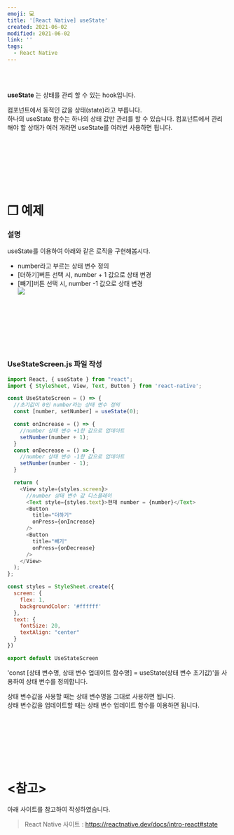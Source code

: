 ```yaml
---
emoji: 💻
title: '[React Native] useState'
created: 2021-06-02
modified: 2021-06-02
link: ''
tags:
  - React Native
---
```

<br></br>





**<Highlight>useState</Highlight>** 는 상태를 관리 할 수 있는 hook입니다.  

컴포넌트에서 동적인 값을 <Underline>상태(state)</Underline>라고 부릅니다.  
하나의 useState 함수는 하나의 상태 값만 관리를 할 수 있습니다. 컴포넌트에서 관리해야 할 상태가 여러 개라면 useState를 여러번 사용하면 됩니다.
<br></br><br></br><br></br><br></br>





# **❐ 예제**
### 설명
useState를 이용하여 아래와 같은 로직을 구현해봅시다.
- number라고 부르는 상태 변수 정의
- [더하기]버튼 선택 시, number + 1 값으로 상태 변경
- [빼기]버튼 선택 시, number -1 값으로 상태 변경  
![](/assets/react-native-usestate.png)
<br></br><br></br><br></br><br></br>





### UseStateScreen.js 파일 작성
```javascript
import React, { useState } from "react";
import { StyleSheet, View, Text, Button } from 'react-native';

const UseStateScreen = () => {
  //초기값이 0인 number라는 상태 변수 정의
  const [number, setNumber] = useState(0);

  const onIncrease = () => {
    //number 상태 변수 +1한 값으로 업데이트
    setNumber(number + 1);
  }
  const onDecrease = () => {
    //number 상태 변수 -1한 값으로 업데이트
    setNumber(number - 1);
  }

  return (
    <View style={styles.screen}>
      //number 상태 변수 값 디스플레이
      <Text style={styles.text}>현재 number = {number}</Text>
      <Button
        title="더하기"
        onPress={onIncrease}
      />
      <Button
        title="빼기"
        onPress={onDecrease}
      />
    </View>
  );
};

const styles = StyleSheet.create({
  screen: {
    flex: 1,
    backgroundColor: '#ffffff'
  },
  text: {
    fontSize: 20,
    textAlign: "center"
  }
})

export default UseStateScreen
```
<Box>'const [상태 변수명, 상태 변수 업데이트 함수명] = useState(상태 변수 초기값)'</Box>을 사용하여 상태 변수를 정의합니다.

상태 변수값을 사용할 때는 상태 변수명을 그대로 사용하면 됩니다.  
상태 변수값을 업데이트할 때는 상태 변수 업데이트 함수를 이용하면 됩니다.
<br></br><br></br><br></br><br></br>





# **<참고>**
아래 사이트를 참고하여 작성하였습니다.
> React Native 사이트 : https://reactnative.dev/docs/intro-react#state

<br></br><br></br>